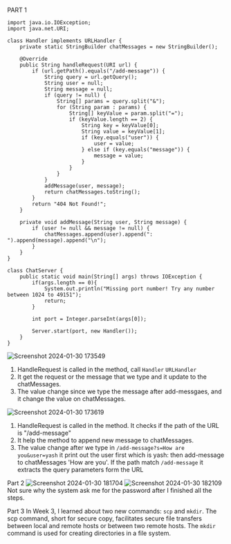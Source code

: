 PART 1
```
import java.io.IOException;
import java.net.URI;

class Handler implements URLHandler {
    private static StringBuilder chatMessages = new StringBuilder();

    @Override
    public String handleRequest(URI url) {
        if (url.getPath().equals("/add-message")) {
            String query = url.getQuery();
            String user = null;
            String message = null;
            if (query != null) {
                String[] params = query.split("&");
                for (String param : params) {
                    String[] keyValue = param.split("=");
                    if (keyValue.length == 2) {
                        String key = keyValue[0];
                        String value = keyValue[1];
                        if (key.equals("user")) {
                            user = value;
                        } else if (key.equals("message")) {
                            message = value;
                        }
                    }
                }
            }
            addMessage(user, message);
            return chatMessages.toString();
        }
        return "404 Not Found!";
    }

    private void addMessage(String user, String message) {
        if (user != null && message != null) {
            chatMessages.append(user).append(": ").append(message).append("\n");
        }
    }
}

class ChatServer {
    public static void main(String[] args) throws IOException {
        if(args.length == 0){
            System.out.println("Missing port number! Try any number between 1024 to 49151");
            return;
        }

        int port = Integer.parseInt(args[0]);

        Server.start(port, new Handler());
    }
}

```
![Screenshot 2024-01-30 173549](https://github.com/3van20230/cse15l-lab-reports/assets/156235233/1bf1efae-5ad2-4460-8462-709360208d5a)
1. HandleRequest is called in the method, call `Handler` `URLHandler` 
2. It get the request or the message that we type and it update to the chatMessages. 
3. The value change since we type the message after add-messgaes, and it change the value on chatMessages. 

![Screenshot 2024-01-30 173619](https://github.com/3van20230/cse15l-lab-reports/assets/156235233/3254b4e4-2edb-4a5a-b38a-a9b805e41f1a)
1. HandleRequest is called in the method. It checks if the path of the URL is "/add-message"
2. It help the method to append new message to chatMessages. 
3. The value change after we type in `/add-message?s=How are you&user=yash` it print out the user first which is yash: then add-message to chatMessages 'How are you'. If the path match `/add-message` it extracts the query parameters form the URL

Part 2
![Screenshot 2024-01-30 181704](https://github.com/3van20230/cse15l-lab-reports/assets/156235233/cc6eb742-ddf7-4f69-ad52-c91ec21d74c7)
![Screenshot 2024-01-30 182109](https://github.com/3van20230/cse15l-lab-reports/assets/156235233/fbb48095-338b-4892-b0f9-7a567558ad77)
Not sure why the system ask me for the password after I finished all the steps. 

Part 3
In Week 3, I learned about two new commands: `scp` and `mkdir`. The scp command, short for secure copy, facilitates secure file transfers between local and remote hosts or between two remote hosts. The `mkdir` command is used for creating directories in a file system.




